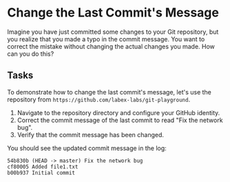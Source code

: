 # Change the Last Commit's Message

Imagine you have just committed some changes to your Git repository, but you realize that you made a typo in the commit message. You want to correct the mistake without changing the actual changes you made. How can you do this?

## Tasks

To demonstrate how to change the last commit's message, let's use the repository from `https://github.com/labex-labs/git-playground`.

1. Navigate to the repository directory and configure your GitHub identity.
2. Correct the commit message of the last commit to read "Fix the network bug".
3. Verify that the commit message has been changed.

You should see the updated commit message in the log:

```
54b830b (HEAD -> master) Fix the network bug
cf80005 Added file1.txt
b00b937 Initial commit
```
